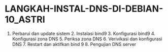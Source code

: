 # LANGKAH-INSTAL-DNS-DI-DEBIAN-10_ASTRI
1. Perbarui dan update sistem 2. Instalasi bind9 3. Konfigurasi bind9 4. Konfigurasi zona DNS 5. Periksa zona DNS  6. Verivikasi dan konfigurasi DNS 7. Restart dan aktifkan bind 9 8. Pengujian DNS server
